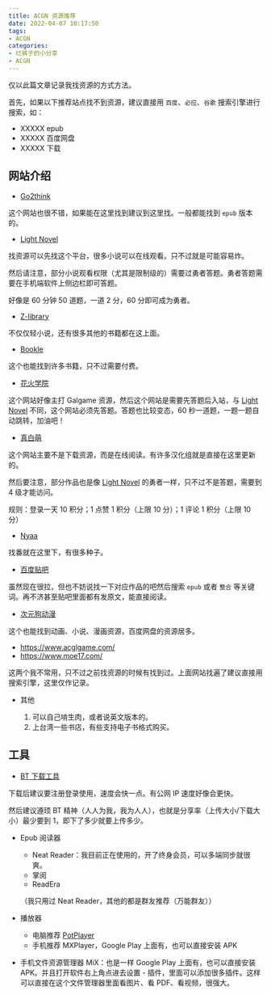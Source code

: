 ```yaml
---
title: ACGN 资源推荐
date: 2022-04-07 10:17:50
tags:
- ACGN
categories:
- 烂裤子的小分享
- ACGN
---
```


仅以此篇文章记录我找资源的方式方法。

首先，如果以下推荐站点找不到资源，建议直接用 `百度`、`必应`、`谷歌` 搜索引擎进行搜索，如：

- XXXXX epub
- XXXXX 百度网盘
- XXXXX 下载

## 网站介绍

- [Go2think](https://go2think.com/)

这个网站也很不错，如果能在这里找到建议到这里找。一般都能找到 `epub` 版本的。

- [Light Novel](https://www.lightnovel.us/)

找资源可以先找这个平台，很多小说可以在线观看。只不过就是可能容易炸。

然后请注意，部分小说观看权限（尤其是限制级的）需要过勇者答题。勇者答题需要在手机端软件上侧边栏即可答题。

好像是 60 分钟 50 道题，一道 2 分，60 分即可成为勇者。

- [Z-library](https://book4you.org/)

不仅仅轻小说，还有很多其他的书籍都在这上面。

- [Bookle](http://x5v.net/)

这个也能找到许多书籍，只不过需要付费。

- [花火学院](https://www.sayhuahuo.com/)

这个网站好像主打 Galgame 资源，然后这个网站是需要先答题后入站，与 [Light Novel](https://www.lightnovel.us/) 不同，这个网站必须先答题。答题也比较变态，60 秒一道题，一题一题自动跳转，加油吧！

- [真白萌](https://masiro.me/)

这个网站主要不是下载资源，而是在线阅读。有许多汉化组就是直接在这里更新的。

然后要注意，部分作品也是像 [Light Novel](https://www.lightnovel.us/) 的勇者一样，只不过不是答题，需要到 4 级才能访问。

规则：登录一天 10 积分；1 点赞 1 积分（上限 10 分）；1 评论 1 积分（上限 10 分）

- [Nyaa](https://nyaa.si/)

找番就在这里下，有很多种子。

- [百度贴吧](https://tieba.baidu.com/)

虽然现在很拉，但也不妨说找一下对应作品的吧然后搜索 `epub` 或者 `整合` 等关键词。再不济甚至贴吧里面都有发原文，能直接阅读。

- [次元狗动漫](https://www.acgndog.com/)

这个也能找到动画、小说、漫画资源，百度网盘的资源居多。

- <https://www.acglgame.com/>
- <https://www.moe17.com/>

这两个我不常用，只不过之前找资源的时候有找到过。上面网站找遍了建议直接用搜索引擎，这里仅作记录。

- 其他

  1. 可以自己啃生肉，或者说英文版本的。
  2. 上台湾一些书店，有些支持电子书格式购买。

## 工具

- [BT 下载工具](https://www.bitcomet.com/)

下载后建议要注册登录使用，速度会快一点。有公网 IP 速度好像会更快。

然后建议遵顼 BT 精神（人人为我，我为人人），也就是分享率（上传大小/下载大小）最少要到 1，即下了多少就要上传多少。

- Epub 阅读器

  - Neat Reader：我目前正在使用的，开了终身会员，可以多端同步就很爽。
  - 掌阅
  - ReadEra

  （我只用过 Neat Reader，其他的都是群友推荐（万能群友））

- 播放器
  - 电脑推荐 [PotPlayer](http://potplayer.daum.net/)
  - 手机推荐 MXPlayer，Google Play 上面有，也可以直接安装 APK

- 手机文件资源管理器
  MiX：也是一样 Google Play 上面有，也可以直接安装 APK。并且打开软件右上角点进去设置 - 插件，里面可以添加很多插件。这样可以直接在这个文件管理器里面看图片、看 PDF、看视频，很强大。
